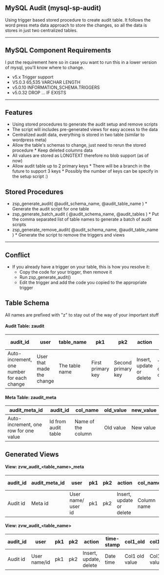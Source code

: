 ## MySQL Audit (mysql-sp-audit)
Using trigger based stored procedure to create audit table. It follows the word press meta data approach to store the changes, so all the data is stores in just two centralized tables.

---
## MySQL Component Requirements
I put the requirement here so in case you want to run this in a lower version of mysql, you'll know where to change.

* v5.x         Trigger support
* V5.0.3     65,535 VARCHAR LENGTH
* v5.0.10   INFORMATION_SCHEMA.TRIGGERS
* v5.0.32   DROP ... IF EXISTS

---
## Features
* Using stored procedures to generate the audit setup and remove scripts
* The script will includes pre-generated views for easy access to the data
* Centralized audit data, everything is stored in two table (similar to wordpress meta)
* Allow the table's schemas to change, just need to rerun the stored procedure
      * Keep deleted columns data
* All values are stored as LONGTEXT therefore no blob support (as of now)
* Allow audit table up to 2 primary keys
      * There will be a branch in the future to support 3 keys
      * Possibly the number of keys can be specify in the setup script :)


## Stored Procedures
* zsp_generate_audit( @audit_schema_name, @audit_table_name )
      * Generate the audit script for one table
* zsp_generate_batch_audit ( @audit_schema_name, @audit_tables )
      * Put the comma separated list of table names to generate a batch of audit scripts
* zsp_generate_remove_audit( @audit_schema_name, @audit_table_name )
      * Generate the script to remove the triggers and views
	  
---
## Conflict
* If you already have a trigger on your table, this is how you resolve it:
	 * Copy the code for your trigger, then remove it 
	 * Run zsp_generate_audit()
	 * Edit the trigger and add the code you copied to the appropriate trigger	 

## Table Schema
All names are prefixed with "z" to stay out of the way of your important stuff

#### Audit Table: zaudit

|audit_id  	|user |table_name |pk1  	|pk2  	|action  	|time-stamp  |
|---	|---	|---	|---	|---	|---	|---	|
|Auto-increment, one number for each change  	|User that made the change |The table name |First primary key  	|Second primary key  	|Insert, update or delete  	|Time the changed occurred  	|

#### Meta Table: zaudit_meta

|audit_meta_id  	|audit_id  	|col_name  	|old_value  	|new_value  	|
|---	|---	|---	|---	|---	|
|Auto-increment, one row for one value  	|Id from audit table  	|Name of the column  	|Old value  	|New value  	|

## Generated Views

#### View: zvw_audit_\<table_name\>_meta

|audit_id  	|audit_meta_id  	|user |pk1  	|pk2  	|action  	|col_name  	|old_value  	|new_value |time-stamp |
|---	|---	|---	|---	|---	|---	|---	|---	|---	|---	|
|Audit id  	|Meta id  	|User name/ user id |pk1  	|pk2  	|Insert, update or delete  	|Column name |Old value  	|New value |Date time  	|

#### View: zvw_audit_\<table_name\>

|audit_id  	|user |pk1  	|pk2  	|action  	|time-stamp |col1_old  	|col1_new  	|col2_old  	|col2_new|
|---	|---	|---	|---	|---	|---	|---	|---	|---	|---	|
|Audit id  	|User name/id |pk1  	|pk2  	|Insert, update, delete  	|Date time  	|Col1 old value  	|Col1 new value  	|Col2 old value  	|Col2 new value  	|


